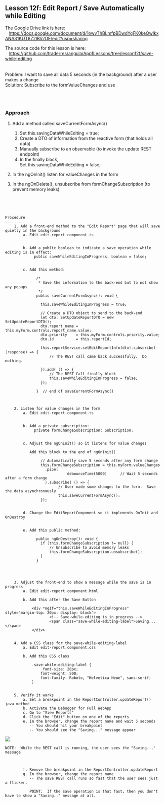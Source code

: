 Lesson 12f:  Edit Report / Save Automatically while Editing
-----------------------------------------------------------
The Google Drive link is here:<br>
&nbsp;&nbsp;&nbsp;https://docs.google.com/document/d/1owvThBLmfpBDwdYgFK0keQwIkxANA31KUT8Z2lBh2OE/edit?usp=sharing
      

The source code for this lesson is here:<br>
&nbsp;&nbsp;&nbsp;https://github.com/traderres/angularApp1Lessons/tree/lesson12f/save-while-editing
<br>
<br>
<br>
Problem:  I want to save all data 5 seconds (in the background) after a user makes a change<br>
Solution:  Subscribe to the formValueChanges and use 

<br>
<br>
<h3>Approach</h3>

1. Add a method called saveCurrentFormAsync()

   1. Set this.savingDataWhileEditing = true;
   2. Create a DTO of information from the reactive form (that holds all data)
   3. Manually subscribe to an observable (to invoke the update REST endpoint)
   4. In the finally block,  
      Set this.savingDataWhileEditing = false;  
        
1. In the ngOnInit() listen for valueChanges in the form  

1. In the ngOnDelete(), unsubscribe from formChangeSubscription (to prevent memory leaks)

  



<br>
<br>

```

Procedure
---------
    1. Add a front-end method to the "Edit Report" page that will save quietly in the background
        a. Edit edit-report.component.ts


        b. Add a public boolean to indicate a save operation while editing is in effect:
             public saveWhileEditingInProgress: boolean = false;


        c. Add this method:
            
              /*
               * Save the information to the back-end but to not show any popups
               */
              public saveCurrentFormAsync(): void {
            
                this.saveWhileEditingInProgress = true;
            
                // Create a DTO object to send to the back-end
                let dto: SetUpdateReportDTO = new SetUpdateReportDTO();
                dto.report_name = this.myForm.controls.report_name.value;
                dto.priority	= this.myForm.controls.priority.value;
                dto.id      	= this.reportId;
            
                this.reportService.setEditReportInfo(dto).subscribe( (response) => {
                    // The REST call came back successfully.  Do nothing.
            
                }).add( () => {
                    // The REST Call finally block
                    this.saveWhileEditingInProgress = false;
                });
            
              }  // end of saveCurrentFormAsync()
            


    2. Listen for value changes in the form
        a. Edit edit-report.component.ts


        b. Add a private subscription:
             private formChangeSubscription: Subscription;


        c. Adjust the ngOnInit() so it listens for value changes
            
           Add this block to the end of ngOnInit()
            
                // Automatically save 5 seconds after any form change
                this.formChangeSubscription = this.myForm.valueChanges
                  .pipe(
                            debounceTime(5000)		// Wait 5 seconds after a form change
                  ).subscribe( () => {
                        // User made some changes to the form.  Save the data asynchronously
                        this.saveCurrentFormAsync();
                });


        d. Change the EditReportComponent so it implements OnInit and OnDestroy


        e. Add this public method:
            
              public ngOnDestroy(): void {
                if (this.formChangeSubscription != null) {
                    // Unsubscribe to avoid memory leaks
                    this.formChangeSubscription.unsubscribe();
                }
              }




    3. Adjust the front-end to show a message while the save is in progress 
        a. Edit edit-report.component.html

        b. Add this after the Save Button

            <div *ngIf="this.saveWhileEditingInProgress" style="margin-top: 20px; display: block">
                    <!-- Save-while-editing is in progress -->
                    <span class="save-while-editing-label">Saving...</span>         	 
            </div>


    4. Add a CSS class for the save-while-editing-label
        a. Edit edit-report.component.css

        b. Add this CSS class
            
            .save-while-editing-label {
                 font-size: 20px;
                font-weight: 500;
                font-family: Roboto, "Helvetica Neue", sans-serif;
            }


    5. Verify it works
        a. Set a breakpoint in the ReportController.updateReport() java method
        b. Activate the Debugger for Full WebApp
        c. Go to "View Reports"
        d. Click the "Edit" button on one of the reports
        e. In the browser, change the report name and wait 5 seconds
           -- You should hit your breakpoint
           -- You should see the "Saving..." message appear
```
![](https://lh6.googleusercontent.com/aOH0F_Pz4cOY8ZU3ZE0sCmcG-OJ2lwf0sASGIqp7_8NBO1bOZJtdEuDHCe6VF4Gdq67vtou2v1PK7o24hgM0NrM5odVAHs76LLNB1zUvIaXTPrfbOhYGYrGyXabze94ESMqawpff)
```
NOTE:  While the REST call is running, the user sees the "Saving..." message



        f. Remove the breakpoint in the ReportController.updateReport
        g. In the browser, change the report name
           -- The save REST call runs so fast that the user sees just a flicker.

           POINT:  If the save operation is that fast, then you don't have to show a "Saving.." message at all.

```
